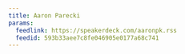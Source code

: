 ```yaml
---
title: Aaron Parecki
params:
  feedlink: https://speakerdeck.com/aaronpk.rss
  feedid: 593b33aee7c8fe046905e0177a68c741
---
```

